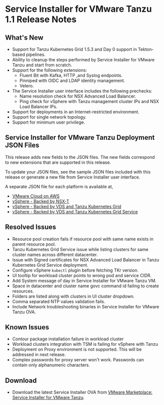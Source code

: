 # Service Installer for VMware Tanzu 1.1 Release Notes

## <a id="new"></a> What's New

- Support for Tanzu Kubernetes Grid 1.5.3 and Day 0 support in Tekton-based pipelines.
- Ability to cleanup the steps performed by Service Installer for VMware Tanzu and start from scratch.
- Support for the following extensions:
    - Fluent Bit with Kafka, HTTP ,and Syslog endpoints.
    - Pinniped with OIDC and LDAP identity management.
    - Velero.
- The Service Installer user interface includes the following prechecks:
    - Name resolution check for NSX Advanced Load Balancer.
    - Ping check for vSphere with Tanzu management cluster IPs and NSX Load Balancer IPs.
- Support for deployments in an Internet-restricted environment.
- Support for single network topology.
- Support for minimum user privilege.

## Service Installer for VMware Tanzu Deployment JSON Files
This release adds new fields to the JSON files. The new fields correspond to new extensions that are supported in this release.

To update your JSON files, see the sample JSON files included with this release or generate a new file from Service Installer user interface.

A separate JSON file for each platform is available at,

  - [VMware Cloud on AWS](https://docs-staging.vmware.com/en/Service-Installer-for-VMware-Tanzu/1.2/service-installer/GUID-VMware%20Cloud%20on%20AWS%20-%20VMC-TKOonVMConAWS.html#sample-input-file-7)
  - [vSphere - Backed by NSX-T](https://docs-staging.vmware.com/en/Service-Installer-for-VMware-Tanzu/1.2/service-installer/GUID-vSphere%20-%20Backed%20by%20NSX-T-tkoVsphereNSXT.html#sample-input-file-4)
  - [vSphere - Backed by VDS and Tanzu Kubernetes Grid](https://docs-staging.vmware.com/en/Service-Installer-for-VMware-Tanzu/1.1/service-installer/GUID-vSphere%20-%20Backed%20by%20VDS-TKGm-TKOonVsphereVDStkg.html#sample-input-file-5)
  - [vSphere - Backed by VDS and Tanzu Kubernetes Grid Service](https://docs-staging.vmware.com/en/Service-Installer-for-VMware-Tanzu/1.1/service-installer/GUID-vSphere%20-%20Backed%20by%20VDS-TKGs-TKOonVsphereVDStkgs.html#sample-input-file-4)

## <a id="resolved-issues"></a> Resolved Issues
- <a id="MAPBUA-570"> </a> Resource pool creation fails if resource pool with same name exists in parent resource pool.
- <a id="MAPBUA-569"> </a> Tanzu Kubernetes Grid Service issue while listing clusters for same cluster names across different datacenter.
- <a id="MAPBUA-597"> </a> Issue with Signed certificates for NSX Advanced Load Balancer in Tanzu Kubernetes Grid Service deployment.
- <a id="MAPBUA-606"> </a> Configure vSphere `kubectl` plugin before fetching TKr version.
- <a id="MAPBUA-611"> </a> UI tooltip for workload cluster points to wrong pod and service CIDR.
- <a id="MAPBUA-618"> </a> Add System message of day in Service Installer for VMware Tanzu VM.
- <a id="MAPBUA-627"> </a> Space in datacenter and cluster name govc command id failing to create resources.
- <a id="MAPBUA-667"> </a> Folders are listed along with clusters in UI cluster dropdown.
- <a id="MAPBUA-736"> </a> Comma separated NTP values validation fails.
- <a id="MAPBUA-690"> </a> Include Network troubleshooting binaries in Service Installer for VMware Tanzu OVA.

## Known Issues
- <a id="TKG-11079"> </a> Contour package installation failure in workload cluster
- <a id="GCM-6212"> </a> Workload clusters integration with TSM is failing for vSphere with Tanzu
- Deployment on Proxy environment is not supported. This will be addressed in next release.
- Complex passwords for proxy server won't work. Passwords can contain only alphanumeric characters.

## Download
- Download the latest Service Installer OVA from [VMware Marketplace: Service Installer for VMware Tanzu](https://marketplace.cloud.vmware.com/services/details/service-installer-for-vmware-tanzu-1?slug=true).

